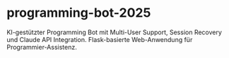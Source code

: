 # programming-bot-2025
KI-gestützter Programming Bot mit Multi-User Support, Session Recovery und Claude API Integration. Flask-basierte Web-Anwendung für Programmier-Assistenz.
